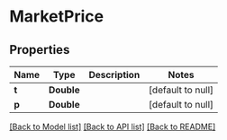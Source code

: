 # MarketPrice
## Properties

| Name | Type | Description | Notes |
|------------ | ------------- | ------------- | -------------|
| **t** | **Double** |  | [default to null] |
| **p** | **Double** |  | [default to null] |

[[Back to Model list]](../README.md#documentation-for-models) [[Back to API list]](../README.md#documentation-for-api-endpoints) [[Back to README]](../README.md)

